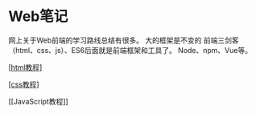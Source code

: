 # Web笔记

网上关于Web前端的学习路线总结有很多。
大的框架是不变的 前端三剑客（html、css、js）、ES6后面就是前端框架和工具了。
Node、npm、Vue等。

[[html教程]]

[[css教程]]

[[JavaScript教程]]

[//begin]: # "Autogenerated link references for markdown compatibility"
[html教程]: html教程 "HTML教程"
[css教程]: css教程 "css教程"
[//end]: # "Autogenerated link references"